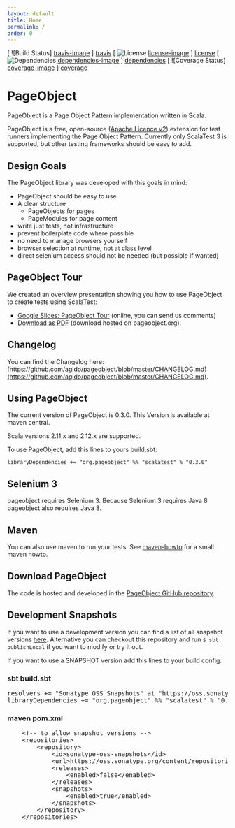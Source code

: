 ```yaml
---
layout: default
title: Home
permalink: /
order: 0
---
```


[ ![Build Status] [travis-image] ] [travis]
[ ![License] [license-image] ] [license]
[ ![Dependencies] [dependencies-image] ] [dependencies]
[ ![Coverage Status] [coverage-image] ] [coverage]

# PageObject
PageObject is a Page Object Pattern implementation written in Scala.

PageObject is a free, open-source ([Apache Licence v2](https://www.apache.org/licenses/LICENSE-2.0.txt)) extension for test runners implementing the Page Object Pattern.
Currently only ScalaTest 3 is supported, but other testing frameworks should be easy to add.

## Design Goals
The PageObject library was developed with this goals in mind:

* PageObject should be easy to use
* A clear structure
  * PageObjects for pages
  * PageModules for page content
* write just tests, not infrastructure
* prevent boilerplate code where possible
* no need to manage browsers yourself
* browser selection at runtime, not at class level
* direct selenium access should not be needed (but possible if wanted)

## PageObject Tour
We created an overview presentation showing you how to use PageObject to create tests using ScalaTest:

* [Google Slides: PageObject Tour](https://docs.google.com/presentation/d/1mHCZD6UgvoET_VxLZaWqUxPKpiZzHj9M9ua6ASSRrn0) (online, you can send us comments)
* [Download as PDF](/downloads/PageObjectTour.pdf) (download hosted on pageobject.org).

## Changelog
You can find the Changelog here: [https://github.com/agido/pageobject/blob/master/CHANGELOG.md](https://github.com/agido/pageobject/blob/master/CHANGELOG.md).

## Using PageObject
The current version of PageObject is 0.3.0. This Version is available at maven central.

Scala versions 2.11.x and 2.12.x are supported.

To use PageObject, add this lines to yours build.sbt:

```
libraryDependencies += "org.pageobject" %% "scalatest" % "0.3.0"
```

## Selenium 3
pageobject requires Selenium 3. Because Selenium 3 requires Java 8 pageobject also requires Java 8.

## Maven
You can also use maven to run your tests. See [maven-howto] for a small maven howto.

## Download PageObject
The code is hosted and developed in the [PageObject GitHub repository](https://github.com/agido/pageobject/).

## Development Snapshots
If you want to use a development version you can find a list of all snapshot versions [here](https://oss.sonatype.org/#nexus-search;quick~org.pageobject). Alternative you can checkout this repository and run `$ sbt publishLocal` if you want to modify or try it out.

If you want to use a SNAPSHOT version add this lines to your build config:

### sbt build.sbt

<pre>
resolvers += "Sonatype OSS Snapshots" at "https://oss.sonatype.org/content/repositories/snapshots"
libraryDependencies += "org.pageobject" %% "scalatest" % "0.4.0-SNAPSHOT"
</pre>

### maven pom.xml

<pre>
    &lt;!-- to allow snapshot versions --&gt;
    &lt;repositories&gt;
        &lt;repository&gt;
            &lt;id&gt;sonatype-oss-snapshots&lt;/id&gt;
            &lt;url&gt;https://oss.sonatype.org/content/repositories/snapshots&lt;/url&gt;
            &lt;releases&gt;
                &lt;enabled&gt;false&lt;/enabled&gt;
            &lt;/releases&gt;
            &lt;snapshots&gt;
                &lt;enabled&gt;true&lt;/enabled&gt;
            &lt;/snapshots&gt;
        &lt;/repository&gt;
    &lt;/repositories&gt;
</pre>


[travis]: https://travis-ci.org/agido/pageobject
[travis-image]: https://travis-ci.org/agido/pageobject.svg?branch=master
[license-image]: http://img.shields.io/badge/license-Apache--2-brightgreen.svg?style=flat
[license]: http://www.apache.org/licenses/LICENSE-2.0
[dependencies]: https://app.updateimpact.com/latest/755117671372165120/pageobject
[dependencies-image]: https://app.updateimpact.com/badge/755117671372165120/pageobject.svg?config=compile
[coverage]: https://coveralls.io/github/agido/pageobject?branch=master
[coverage-image]: https://coveralls.io/repos/github/agido/pageobject/badge.svg?branch=master
[maven-howto]: https://github.com/agido/pageobject/tree/master/howto/maven
